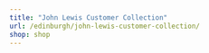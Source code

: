 ```yaml
---
title: "John Lewis Customer Collection"
url: /edinburgh/john-lewis-customer-collection/
shop: shop
---
```

